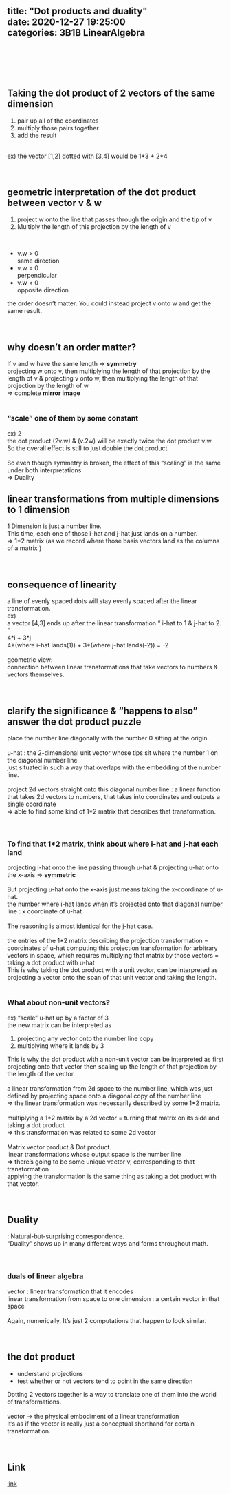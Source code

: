 title: "Dot products and duality"	
date: 2020-12-27 19:25:00	
categories: 3B1B LinearAlgebra
---	
<br>
<br>
<br>
<br>
<h2>Taking the dot product of 2 vectors of the same dimension</h2>
<ol>
<li>pair up all of the coordinates</li>
<li>multiply those pairs together</li>
<li>add the result</li>
</ol>
<br>
ex) the vector [1,2] dotted with [3,4] would be 1*3 + 2*4 <br>
<br>
<br>
<h2>geometric interpretation of the dot product between vector v & w</h2>
<ol>
<li>project w onto the line that passes through the origin and the tip of v </li>
<li>Multiply the length of this projection by the length of v </li>
</ol>
<br>
<ul>
<li>v.w > 0</li>
same direction<br>
<li>v.w = 0</li>
perpendicular<br>
<li>v.w < 0</li>
opposite direction<br>
</ul>
the order doesn’t matter. You could instead project v onto w and get the same result. <br>
<br>
<br>
<h2>why doesn’t an order matter? </h2> 
If v and w have the same length => <b>symmetry</b><br>
projecting w onto v, then multiplying the length of that projection by the length of v & projecting v onto w,  then multiplying the length of that projection by the length of w <br>
=> complete <b>mirror image</b><br>
<br>
<h3>“scale” one of them by some constant </h3>
ex) 2<br>
the dot product (2v.w) & (v.2w) will be exactly twice the dot product v.w<br>
So the overall effect is still to just double the dot product. <br>
<br>
So even though symmetry is broken, the effect of this “scaling” is the same under both interpretations. <br>
=> Duality


<h2>linear transformations from multiple dimensions to 1 dimension</h2>
1 Dimension is just a number line. <br>
This time, each one of those i-hat and j-hat just lands on a number. <br>
=> 1*2 matrix (as we record where those basis vectors land as the columns of a matrix ) <br>
<br>
<br>
<h2>consequence of linearity</h2>
a line of evenly spaced dots will stay evenly spaced after the linear transformation. <br>
ex) <br>
a vector  [4,3] ends up after the linear transformation “ i-hat to 1 & j-hat to 2. “<br>
4*i + 3*j <br>
4*(where i-hat lands(1)) + 3*(where j-hat lands(-2)) = -2<br>
<br>
geometric view: <br>
connection between linear transformations that take vectors to numbers & vectors themselves. <br>
<br>
<br>
<h2>clarify the significance & “happens to also” answer the dot product puzzle</h2>
place the number line diagonally with the number 0 sitting at the origin. <br>
<br>
u-hat : the 2-dimensional unit vector whose tips sit where the number 1 on the diagonal number line<br>
just situated in such a way that overlaps with the embedding of the number line. <br>
<br>
project 2d vectors straight onto this diagonal number line : a linear function that takes 2d vectors to numbers, that takes into coordinates and outputs a single coordinate<br>
=> able to find some kind of 1*2 matrix that describes that transformation. <br>
<br>
<br>
<h3>To find that 1*2 matrix, think about where i-hat and j-hat each land</h3>
projecting i-hat onto the line passing through u-hat & projecting u-hat onto the x-axis  => <b>symmetric</b> <br>
<br>
But projecting u-hat onto the x-axis just means taking the x-coordinate of u-hat. <br>
the number where i-hat lands when it’s projected onto that diagonal number line : x coordinate of u-hat<br>
<br>
The reasoning is almost identical for the j-hat case. 
<br>
<br>
the entries of the 1*2 matrix describing the projection transformation = coordinates of u-hat
computing this projection transformation for arbitrary vectors in space, which requires multiplying that matrix by those vectors = taking a dot product with u-hat
<br>
This is why taking the dot product with a unit vector, can be interpreted as projecting a vector onto the span of that unit vector and taking the length. 
<br>
<br>
<h3>What about non-unit vectors?</h3>
ex) “scale” u-hat up by a factor of 3<br> 
the new matrix can be interpreted as <br>
<ol>
<li>projecting any vector onto the number line copy </li>
<li>multiplying where it lands by 3</li>
</ol>
This is why the dot product with a non-unit vector can be interpreted as first projecting onto that vector then scaling up the length of that projection by the length of the vector. <br>
<br>
a linear transformation from 2d space to the number line, which was just defined by projecting space onto a diagonal copy of the number line<br>
=> the linear transformation was necessarily described by some 1*2 matrix.<br>
<br>
multiplying a 1*2 matrix by a 2d vector = turning that matrix on its side and taking a dot product<br>
=> this transformation was related to some 2d vector<br>
<br>
Matrix vector product & Dot product. 
<br>
linear transformations whose output space is the number line <br>
=> there’s going to be some unique vector v, corresponding to that transformation<br>
applying the transformation is the same thing as taking a dot product with that vector. <br>
<br>
<br>
<h2>Duality</h2> 
: Natural-but-surprising correspondence. <br>
“Duality” shows up in many different ways and forms throughout math.<br>
<br>
<br>
<h3>duals of linear algebra</h3>
vector : linear transformation that it encodes <br>
linear transformation from space to one dimension :  a certain vector in that space<br>
<br>
Again, numerically, It’s just 2 computations that happen to look similar. <br>
<br>
<br>
<h2>the dot product</h2>
<ul>
<li>understand projections </li>
<li>test whether or not vectors tend to point in the same direction</li>
</ul>
Dotting 2 vectors together is a way to translate one of them into the world of transformations. <br>
<br>
vector ->  the physical embodiment of a linear transformation <br>
It’s as if the vector is really just a conceptual shorthand for certain transformation. <br>
<br>
<br>
<h2>Link</h2>
<a href="https://www.youtube.com/watch?v=LyGKycYT2v0&list=PLZHQObOWTQDPD3MizzM2xVFitgF8hE_ab&index=9">link</a>

